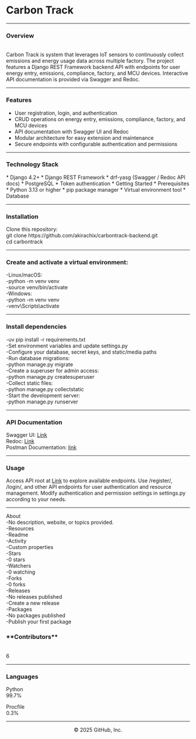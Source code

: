 <h1>
 Carbon Track
</h1>

---
<h3>
 Overview
</h3>
<br>
Carbon Track is system that leverages IoT sensors to continuously collect emissions and energy usage data across multiple factory. The project features a Django REST Framework backend API with endpoints for user energy entry, emissions, compliance, factory, and MCU devices. Interactive API documentation is provided via Swagger and Redoc.

---
<h3>
 Features 
</h3>

*   User registration, login, and authentication <br>
*   CRUD operations on energy entry, emissions, compliance, factory, and MCU devices <br>
*   API documentation with Swagger UI and Redoc <br>
*   Modular architecture for easy extension and maintenance <br>
*   Secure endpoints with configurable authentication and permissions <br>

---
<h3>
 Technology Stack 
</h3>
*   Django 4.2+ 
*   Django REST Framework 
*   drf-yasg (Swagger / Redoc API docs) 
*   PostgreSQL 
*   Token authentication 
*   Getting Started 
*   Prerequisites 
*   Python 3.13 or higher 
*   pip package manager 
*   Virtual environment tool 
*   Database 

---
<h3>
 Installation<br>
</h3>
Clone this repository: <br>
git clone https://github.com/akirachix/carbontrack-backend.git <br>
cd carbontrack <br>

---
<h3>
  Create and activate a virtual environment: <br>
</h3>
-Linux/macOS: <br>
-python -m venv venv <br>
-source venv/bin/activate <br>
-Windows: <br>
-python -m venv venv <br>
-venv\Scripts\activate <br>

---
<h3>
  Install dependencies <br>
</h3>
-uv pip install -r requirements.txt <br>
-Set environment variables and update settings.py <br>
-Configure your database, secret keys, and static/media paths <br>
-Run database migrations: <br>
-python manage.py migrate <br>
-Create a superuser for admin access: <br>
-python manage.py createsuperuser <br>
-Collect static files: <br>
-python manage.py collectstatic <br>
-Start the development server: <br>
-python manage.py runserver <br>

---
<h3>
  API Documentation<br>
</h3>

Swagger UI: [Link](https://carbon-track-680e7cff8d27.herokuapp.com/api/schema/swagger-ui/) <br>
Redoc: [Link](https://carbon-track-680e7cff8d27.herokuapp.com/api/schema/redoc/) <br>
Postman Documentation: [link](https://documenter.getpostman.com/view/45609889/2sB3HooJrj)

---
<h3>
  Usage <br>
</h3>

Access API root at [Link](https://carbon-track-680e7cff8d27.herokuapp.com/api/) to explore available endpoints.
Use /register/, /login/, and other API endpoints for user authentication and resource management.
Modify authentication and permission settings in settings.py according to your needs.

---

About <br>
-No description, website, or topics provided. <br>
-Resources<br>
-Readme<br>
-Activity <br>
-Custom properties <br>
-Stars <br>
-0 stars <br>
-Watchers <br>
-0 watching <br>
-Forks <br>
-0 forks <br>
-Releases <br>
-No releases published <br>
-Create a new release <br>
-Packages <br>
-No packages published <br>
-Publish your first package <br>
<h3>
**Contributors**</h3>
<br>
 6

---
<h3>
 Languages <br>
</h3>
Python <br>
99.7% <br>

Procfile <br>
0.3% <br>


---

<p align="center">
 © 2025 GitHub, Inc.
</p>

